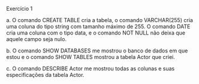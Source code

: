 Exercício 1

a. O comando CREATE TABLE cria a tabela, o comando VARCHAR(255) cria uma coluna do tipo string com tamanho máximo de 255. O comando DATE cria uma coluna com o tipo data, e o comando NOT NULL não deixa que aquele campo seja nulo.

b. O comando SHOW DATABASES me mostrou o banco de dados em que estou e o comando SHOW TABLES mostrou a tabela Actor que criei.

c. O comando DESCRIBE Actor me mostrou todas as colunas e suas especificações da tabela Actor.

